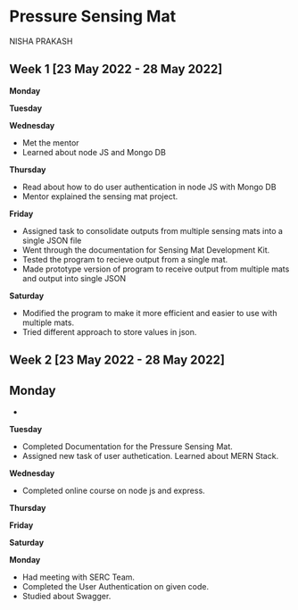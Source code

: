 # Pressure Sensing Mat
NISHA PRAKASH

## Week 1 [23 May 2022 - 28 May 2022]
**Monday**

**Tuesday**

**Wednesday**
- Met the mentor
- Learned about node JS and Mongo DB

**Thursday**
- Read about how to do user authentication in node JS with Mongo DB
- Mentor explained the sensing mat project.

**Friday**
- Assigned task to consolidate outputs from multiple sensing mats into a single JSON file
- Went through the documentation for Sensing Mat Development Kit.
- Tested the program to recieve output from a single mat.
- Made prototype version of program to receive output from multiple mats and output into single JSON

**Saturday**
- Modified the program to make it more efficient and easier to use with multiple mats.
- Tried different approach to store values in json.

## Week 2 [23 May 2022 - 28 May 2022]

**Monday**
-
-

**Tuesday**
- Completed Documentation for the Pressure Sensing Mat.
- Assigned new task of user authetication. Learned about MERN Stack.

**Wednesday**
- Completed online course on node js and express.

**Thursday**

**Friday**

**Saturday**

**Monday**
- Had meeting with SERC Team.
- Completed the User Authentication on given code.
- Studied about Swagger.

